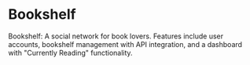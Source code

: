 # Bookshelf
Bookshelf: A social network for book lovers. Features include user accounts, bookshelf management with API integration, and a dashboard with "Currently Reading" functionality.
